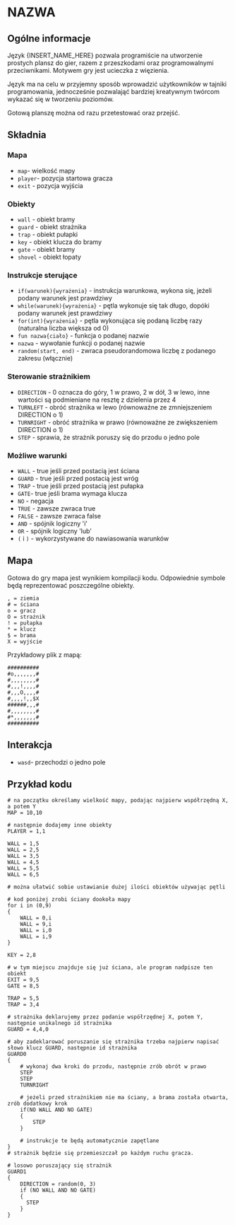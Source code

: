 # NAZWA
## Ogólne informacje
Język {INSERT_NAME_HERE} pozwala programiście na utworzenie prostych plansz do gier, razem z przeszkodami oraz programowalnymi przeciwnikami. Motywem gry jest ucieczka z więzienia.

Język ma na celu w przyjemny sposób wprowadzić użytkowników w tajniki programowania, jednocześnie pozwalająć bardziej kreatywnym twórcom wykazać się w tworzeniu poziomów.

Gotową planszę można od razu przetestować oraz przejść.


## Składnia

### Mapa
* ``` map ```- wielkość mapy
* ``` player ```- pozycja startowa gracza
* ``` exit ``` - pozycja wyjścia

### Obiekty
* ``` wall ``` - obiekt bramy
* ``` guard ``` - obiekt strażnika
* ``` trap ``` - obiekt pułapki
* ``` key ``` - obiekt klucza do bramy
* ``` gate ``` - obiekt bramy
* ``` shovel ``` - obiekt łopaty


### Instrukcje sterujące
* ```if(warunek){wyrażenia}``` - instrukcja warunkowa, wykona się, jeżeli podany warunek jest prawdziwy
* ```while(warunek){wyrażenia}``` - pętla wykonuje się tak długo, dopóki podany warunek jest prawdziwy
* ```for(int){wyrażenia}``` - pętla wykonująca się podaną liczbę razy (naturalna liczba większa od 0)
* ```fun nazwa{ciało}``` - funkcja o podanej nazwie
* ```nazwa``` - wywołanie funkcji o podanej nazwie
* ```random(start, end)``` - zwraca pseudorandomowa liczbę z podanego zakresu (włącznie)

### Sterowanie strażnikiem
* ```DIRECTION``` - 0 oznacza do góry, 1 w prawo, 2 w dół, 3 w lewo, inne wartości są podmieniane na resztę z dzielenia przez 4
* ```TURNLEFT``` - obróć strażnika w lewo (równoważne ze zmniejszeniem DIRECTION o 1)
* ```TURNRIGHT``` - obróć strażnika w prawo (równoważne ze zwiększeniem DIRECTION o 1)
* ```STEP``` - sprawia, że strażnik poruszy się do przodu o jedno pole

### Możliwe warunki
* ```WALL``` - true jeśli przed postacią jest ściana
* ```GUARD``` - true jeśli przed postacią jest wróg
* ```TRAP``` -  true jeśli przed postacią jest pułapka
* ```GATE```- true jeśli brama wymaga klucza
* ```NO``` - negacja
* ```TRUE``` - zawsze zwraca true
* ```FALSE``` - zawsze zwraca false
* ```AND``` - spójnik logiczny 'i'
* ```OR``` - spójnik logiczny 'lub'
* ```(``` i ```)``` - wykorzystywane do nawiasowania warunków


## Mapa
Gotowa do gry mapa jest wynikiem kompilacji kodu. Odpowiednie symbole będą reprezentować poszczególne obiekty.
```
, = ziemia
# = ściana
o = gracz
O = strażnik
! = pułapka
* = klucz
$ = brama
X = wyjście
 ```
Przykładowy plik z mapą:
```
##########
#o,,,,,,,#
#,,,,,,,,#
#,,,!,,,,#
#,,,O,,,,#
#,,,,!,,$X
######,,,#
#,,,,,,,,#
#*,,,,,,,#
##########
```


## Interakcja
* ``` wasd ```- przechodzi o jedno pole

## Przykład kodu
```
# na początku określamy wielkość mapy, podając najpierw współrzędną X, a potem Y
MAP = 10,10

# następnie dodajemy inne obiekty
PLAYER = 1,1

WALL = 1,5
WALL = 2,5
WALL = 3,5
WALL = 4,5
WALL = 5,5
WALL = 6,5

# można ułatwić sobie ustawianie dużej ilości obiektów używając pętli

# kod poniżej zrobi ściany dookoła mapy
for i in (0,9)
{
    WALL = 0,i
    WALL = 9,i
    WALL = i,0
    WALL = i,9
}

KEY = 2,8

# w tym miejscu znajduje się już ściana, ale program nadpisze ten obiekt
EXIT = 9,5
GATE = 8,5

TRAP = 5,5
TRAP = 3,4

# strażnika deklarujemy przez podanie współrzędnej X, potem Y, następnie unikalnego id strażnika
GUARD = 4,4,0

# aby zadeklarować poruszanie się strażnika trzeba najpierw napisać słowo klucz GUARD, następnie id strażnika
GUARD0
{
    # wykonaj dwa kroki do przodu, następnie zrób obrót w prawo
    STEP
    STEP
    TURNRIGHT

    # jeżeli przed strażnikiem nie ma ściany, a brama została otwarta, zrób dodatkowy krok
    if(NO WALL AND NO GATE)
    {
        STEP
    }

    # instrukcje te będą automatycznie zapętlane
}
# strażnik będzie się przemieszczał po każdym ruchu gracza.

# losowo poruszający się strażnik
GUARD1 
{
    DIRECTION = random(0, 3)
    if (NO WALL AND NO GATE)
    {
      STEP
    }
}

```

